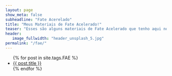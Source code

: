 ```yaml
---
layout: page
show_meta: false
subheadline: "Fate Acerelado"
title: "Meus Materiais de Fate Acelerado!"
teaser: "Esses são alguns materiais de Fate Acelerado que tenho aqui nos meus cacarecos. Fique a vontade para se Servir"
header:
   image_fullwidth: "header_unsplash_5.jpg"
permalink: "/fae/"
---
```

<ul>
    {% for post in site.tags.FAE %}
    <li><a href="{{ site.url }}{{ post.url }}">{{ post.title }}</a></li>
    {% endfor %}
</ul>
